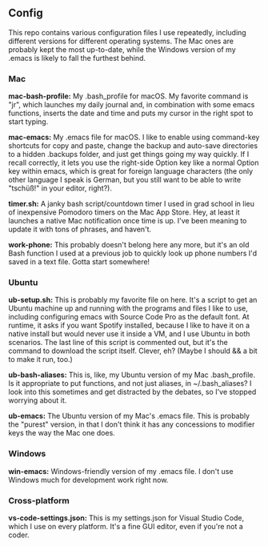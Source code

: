 ## Config

This repo contains various configuration files I use repeatedly, including different versions for different operating systems. The Mac ones are probably kept the most up-to-date, while the Windows version of my .emacs is likely to fall the furthest behind.

### Mac

**mac-bash-profile:** My .bash_profile for macOS. My favorite command is "jr", which launches my daily journal and, in combination with some emacs functions, inserts the date and time and puts my cursor in the right spot to start typing.

**mac-emacs:** My .emacs file for macOS. I like to enable using command-key shortcuts for copy and paste, change the backup and auto-save directories to a hidden .backups folder, and just get things going my way quickly. If I recall correctly, it lets you use the right-side Option key like a normal Option key within emacs, which is great for foreign language characters (the only other language I speak is German, but you still want to be able to write "tschüß!" in your editor, right?).

**timer.sh:** A janky bash script/countdown timer I used in grad school in lieu of inexpensive Pomodoro timers on the Mac App Store. Hey, at least it launches a native Mac notification once time is up. I've been meaning to update it with tons of phrases, and haven't.

**work-phone:** This probably doesn't belong here any more, but it's an old Bash function I used at a previous job to quickly look up phone numbers I'd saved in a text file. Gotta start somewhere!

### Ubuntu

**ub-setup.sh:** This is probably my favorite file on here. It's a script to get an Ubuntu machine up and running with the programs and files I like to use, including configuring emacs with Source Code Pro as the default font. At runtime, it asks if you want Spotify installed, because I like to have it on a native install but would never use it inside a VM, and I use Ubuntu in both scenarios. The last line of this script is commented out, but it's the command to download the script itself. Clever, eh? (Maybe I should && a bit to make it run, too.)

**ub-bash-aliases:** This is, like, my Ubuntu version of my Mac .bash_profile. Is it appropriate to put functions, and not just aliases, in ~/.bash_aliases? I look into this sometimes and get distracted by the debates, so I've stopped worrying about it.

**ub-emacs:** The Ubuntu version of my Mac's .emacs file. This is probably the "purest" version, in that I don't think it has any concessions to modifier keys the way the Mac one does.

### Windows

**win-emacs:** Windows-friendly version of my .emacs file. I don't use Windows much for development work right now.

### Cross-platform

**vs-code-settings.json:** This is my settings.json for Visual Studio Code, which I use on every platform. It's a fine GUI editor, even if you're not a coder.
